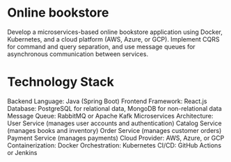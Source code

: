 # Online bookstore
Develop a microservices-based online bookstore application using Docker, Kubernetes, and a cloud platform (AWS, Azure, or GCP). Implement CQRS for command and query separation, and use message queues for asynchronous communication between services.

# Technology Stack

Backend Language: Java (Spring Boot)
Frontend Framework: React.js
Database: PostgreSQL for relational data, MongoDB for non-relational data
Message Queue: RabbitMQ or Apache Kafk
Microservices Architecture:
User Service (manages user accounts and authentication)
Catalog Service (manages books and inventory)
Order Service (manages customer orders)
Payment Service (manages payments)
Cloud Provider: AWS, Azure, or GCP
Containerization: Docker
Orchestration: Kubernetes
CI/CD: GitHub Actions or Jenkins
